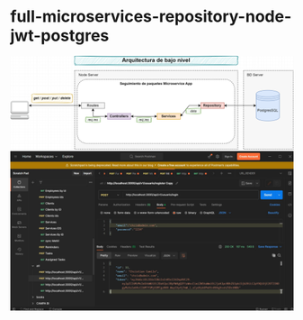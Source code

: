 # full-microservices-repository-node-jwt-postgres

<img src="Microservicios.drawio.png"/>
<img src="img.JPG"/>
